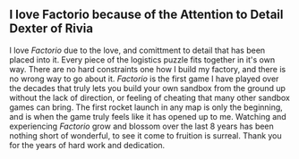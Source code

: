 ## I love Factorio because of the Attention to Detail <author>Dexter of Rivia</author>

I love *Factorio* due to the love, and comittment to detail that has been placed into it. Every piece of the logistics puzzle fits together in it's own way. There are no hard constraints one how I build my factory, and there is no wrong way to go about it. *Factorio* is the first game I have played over the decades that truly lets you build your own sandbox from the ground up without the lack of direction, or feeling of cheating that many other sandbox games can bring. The first rocket launch in any map is only the beginning, and is when the game truly feels like it has opened up to me. Watching and experiencing *Factorio* grow and blossom over the last 8 years has been nothing short of wonderful, to see it come to fruition is surreal. Thank you for the years of hard work and dedication.